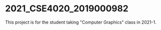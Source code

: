 # 2021_CSE4020_2019000982

This project is for the student taking "Computer Graphics" class in 2021-1.
